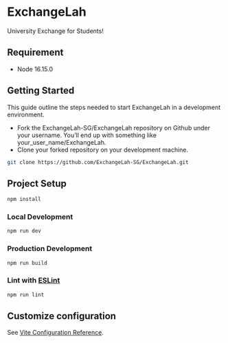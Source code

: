 # ExchangeLah

University Exchange for Students!

## Requirement

- Node 16.15.0

## Getting Started

This guide outline the steps needed to start ExchangeLah in a development environment.

- Fork the ExchangeLah-SG/ExchangeLah repository on Github under your username. You’ll end up with something like your_user_name/ExchangeLah.
- Clone your forked repository on your development machine.

```sh
git clone https://github.com/ExchangeLah-SG/ExchangeLah.git
```

## Project Setup

```sh
npm install
```

### Local Development

```sh
npm run dev
```

### Production Development

```sh
npm run build
```

### Lint with [ESLint](https://eslint.org/)

```sh
npm run lint
```

## Customize configuration

See [Vite Configuration Reference](https://vitejs.dev/config/).
